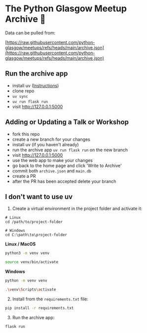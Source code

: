 # The Python Glasgow Meetup Archive 🐍

Data can be pulled from:

[https://raw.githubusercontent.com/python-glasgow/meetups/refs/heads/main/archive.json](https://raw.githubusercontent.com/python-glasgow/meetups/refs/heads/main/archive.json)

## Run the archive app

* install uv ([Instructions](https://docs.astral.sh/uv/getting-started/installation/))
* clone repo
* `uv sync`
* `uv run flask run`
* visit http://127.0.0.1:5000

## Adding or Updating a Talk or Workshop

* fork this repo
* create a new branch for your changes
* install uv (if you haven't already)
* run the archive app `uv run flask run` on the new branch
* visit http://127.0.0.1:5000
* use the web app to make your changes
* go back to the home page and click 'Write to Archive'
* commit both `archive.json` and `main.db`
* create a PR
* after the PR has been accepted delete your branch

## I don't want to use uv

1. Create a virtual environment in the project folder and activate it:

```text
# Linux
cd /path/to/project-folder

# Windows
cd C:\path\to\project-folder
```

**Linux / MacOS**

```bash
python3 -m venv venv
```

```bash
source venv/bin/activate
```

**Windows**

```bash
python -m venv venv
```

```bash
.\venv\Scripts\activate
```

2. Install from the `requirements.txt` file:

```bash
pip install -r requirements.txt
```

3. Run the archive app:

```bash
flask run
```